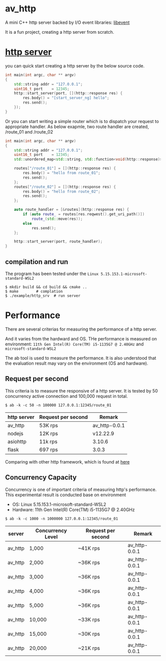 # av_http
A mini C++ http server backed by I/O event libraries: [libevent](https://github.com/libevent/libevent) 

It is a fun project, creating a http server from scratch. 

# [http server](https://github.com/avble/av_http/)

you can quick start creating a http server by the below source code.

``` cpp
int main(int argc, char ** argv)
{
    std::string addr = "127.0.0.1";
    uint16_t port    = 12345;
    http::start_server(port, [](http::response res) {
        res.body() = "[start_server_ng] hello";
        res.send();
    });
}
```

Or you can start writing a simple router which is to dispatch your request to appropriate handler.
As below exapmle, two route handler are created, /route_01 and /route_02

```cpp
int main(int argc, char ** argv)
{
    std::string addr = "127.0.0.1";
    uint16_t port    = 12345;
    std::unordered_map<std::string, std::function<void(http::response)>> routes;

    routes["/route_01"] = [](http::response res) {
        res.body() = "hello from route_01";
        res.send();
    };
    routes["/route_02"] = [](http::response res) {
        res.body() = "hello from route_02";
        res.send();
    };

    auto route_handler = [&routes](http::response res) {
        if (auto route_ = routes[res.reqwest().get_uri_path()])
            route_(std::move(res));
        else
            res.send();
    };

    http::start_server(port, route_handler);
}

```

## compilation and run
The program has been tested under the `Linux 5.15.153.1-microsoft-standard-WSL2`
``` shell
$ mkdir build && cd build && cmake ..
$ make        # complation
$ ./example/http_srv  # run server
```

# Performance
There are several criterias for measuring the performance of a http server.

And it varies from the hardward and OS. THe performance is measured on environment: `11th Gen Intel(R) Core(TM) i5-1135G7 @ 2.40GHz` and `microsoft-standard-WSL2`

The ab tool is used to measure the performance. It is also understood that the evaluation result may vary on the environment (OS and hardware). 

## Request per second
This criteria is to measure the responsive of a http server.
It is tested by 50 concurrency active connection and 100,000 request in total.
``` shell
$ ab -k -c 50 -n 100000 127.0.0.1:12345/route_01
```


| http server | Request per second | Remark |
|----|----|---|
| av_http  |      53K rps      |  av_http-0.0.1 |
| nodejs   |    12K rps  | v12.22.9 |
| asiohttp | 11k rps | 3.10.6 |
| flask   | 697 rps | 3.0.3 |


Comparing with other http framework, which is found at [here](https://github.com/avble/av_http/example/performance)

## Concurrency Capacity
Concurrency is one of important criteria of measuring http's performance. 
This experimental result is conducted base on environment
* OS: Linux 5.15.153.1-microsoft-standard-WSL2
* Hardware: 11th Gen Intel(R) Core(TM) i5-1135G7 @ 2.40GHz

``` shell
$ ab -k -c 1000 -n 1000000 127.0.0.1:12345/route_01
```

|server | Concurrency Level | Request per second | Remark |
|----|----|---|---|
| av_http | 1,000 | ~41K rps | av_http-0.0.1 |
| av_http | 2,000 | ~36K rps | av_http-0.0.1 |
| av_http | 3,000 | ~36K rps | av_http-0.0.1 |
| av_http | 4,000 | ~36K rps | av_http-0.0.1 |
| av_http | 5,000 | ~36K rps | av_http-0.0.1 |
| av_http | 10,000 | ~33K rps | av_http-0.0.1 |
| av_http | 15,000 | ~30K rps | av_http-0.0.1 |
| av_http | 20,000 | ~21K rps | av_http-0.0.1 |






